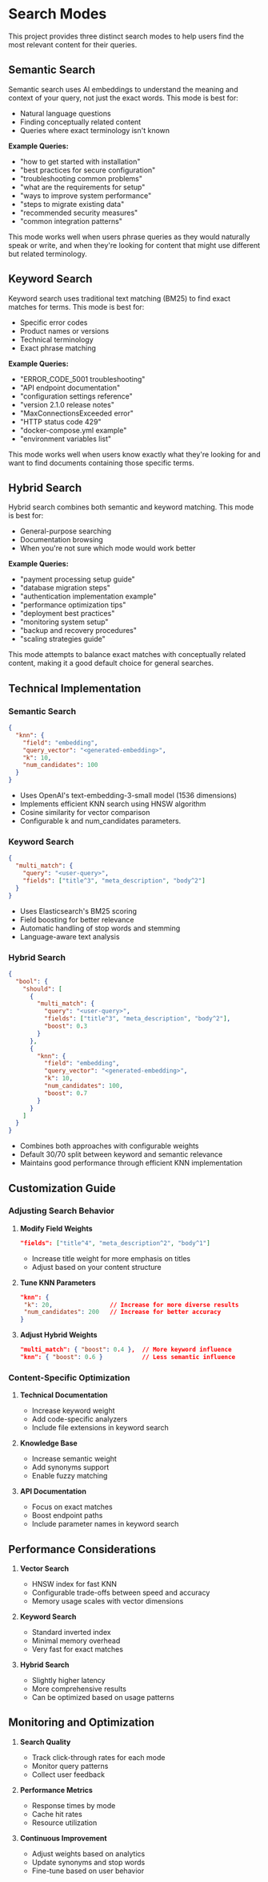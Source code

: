 # Search Modes

This project provides three distinct search modes to help users find the most relevant content for their queries.

## Semantic Search

Semantic search uses AI embeddings to understand the meaning and context of your query, not just the exact words. This mode is best for:

- Natural language questions
- Finding conceptually related content
- Queries where exact terminology isn't known

**Example Queries:**
- "how to get started with installation"
- "best practices for secure configuration"
- "troubleshooting common problems"
- "what are the requirements for setup"
- "ways to improve system performance"
- "steps to migrate existing data"
- "recommended security measures"
- "common integration patterns"

This mode works well when users phrase queries as they would naturally speak or write, and when they're looking for content that might use different but related terminology.

## Keyword Search

Keyword search uses traditional text matching (BM25) to find exact matches for terms. This mode is best for:

- Specific error codes
- Product names or versions
- Technical terminology
- Exact phrase matching

**Example Queries:**
- "ERROR_CODE_5001 troubleshooting"
- "API endpoint documentation"
- "configuration settings reference"
- "version 2.1.0 release notes"
- "MaxConnectionsExceeded error"
- "HTTP status code 429"
- "docker-compose.yml example"
- "environment variables list"

This mode works well when users know exactly what they're looking for and want to find documents containing those specific terms.

## Hybrid Search

Hybrid search combines both semantic and keyword matching. This mode is best for:

- General-purpose searching
- Documentation browsing
- When you're not sure which mode would work better

**Example Queries:**
- "payment processing setup guide"
- "database migration steps"
- "authentication implementation example"
- "performance optimization tips"
- "deployment best practices"
- "monitoring system setup"
- "backup and recovery procedures"
- "scaling strategies guide"

This mode attempts to balance exact matches with conceptually related content, making it a good default choice for general searches.

## Technical Implementation

### Semantic Search
```json
{
  "knn": {
    "field": "embedding",
    "query_vector": "<generated-embedding>",
    "k": 10,
    "num_candidates": 100
  }
}
```
- Uses OpenAI's text-embedding-3-small model (1536 dimensions)
- Implements efficient KNN search using HNSW algorithm
- Cosine similarity for vector comparison
- Configurable k and num_candidates parameters.

### Keyword Search
```json
{
  "multi_match": {
    "query": "<user-query>",
    "fields": ["title^3", "meta_description", "body^2"]
  }
}
```
- Uses Elasticsearch's BM25 scoring
- Field boosting for better relevance
- Automatic handling of stop words and stemming
- Language-aware text analysis

### Hybrid Search
```json
{
  "bool": {
    "should": [
      {
        "multi_match": {
          "query": "<user-query>",
          "fields": ["title^3", "meta_description", "body^2"],
          "boost": 0.3
        }
      },
      {
        "knn": {
          "field": "embedding",
          "query_vector": "<generated-embedding>",
          "k": 10,
          "num_candidates": 100,
          "boost": 0.7
        }
      }
    ]
  }
}

```
- Combines both approaches with configurable weights
- Default 30/70 split between keyword and semantic relevance
- Maintains good performance through efficient KNN implementation

## Customization Guide

### Adjusting Search Behavior

1. **Modify Field Weights**
   ```json
   "fields": ["title^4", "meta_description^2", "body^1"]
   ```
   - Increase title weight for more emphasis on titles
   - Adjust based on your content structure

2. **Tune KNN Parameters**
   ```json
   "knn": {
    "k": 20,                // Increase for more diverse results
    "num_candidates": 200   // Increase for better accuracy
   }
   ```

3. **Adjust Hybrid Weights**
   ```json
   "multi_match": { "boost": 0.4 },  // More keyword influence
   "knn": { "boost": 0.6 }           // Less semantic influence
   ```

### Content-Specific Optimization

1. **Technical Documentation**
   - Increase keyword weight
   - Add code-specific analyzers
   - Include file extensions in keyword search

2. **Knowledge Base**
   - Increase semantic weight
   - Add synonyms support
   - Enable fuzzy matching

3. **API Documentation**
   - Focus on exact matches
   - Boost endpoint paths
   - Include parameter names in keyword search

## Performance Considerations

1. **Vector Search**
   - HNSW index for fast KNN
   - Configurable trade-offs between speed and accuracy
   - Memory usage scales with vector dimensions

2. **Keyword Search**
   - Standard inverted index
   - Minimal memory overhead
   - Very fast for exact matches

3. **Hybrid Search**
   - Slightly higher latency
   - More comprehensive results
   - Can be optimized based on usage patterns

## Monitoring and Optimization

1. **Search Quality**
   - Track click-through rates for each mode
   - Monitor query patterns
   - Collect user feedback

2. **Performance Metrics**
   - Response times by mode
   - Cache hit rates
   - Resource utilization

3. **Continuous Improvement**
   - Adjust weights based on analytics
   - Update synonyms and stop words
   - Fine-tune based on user behavior

